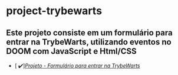 # project-trybewarts

<h2>Este projeto consiste em um formulário para entrar na TrybeWarts, utilizando eventos no DOOM com JavaScript e Html/CSS</h2>

- [ ✔️]_[Projeto - Formulário para entrar na TrybeWarts](https://lucas-fer.github.io/project-trybewarts/)_
